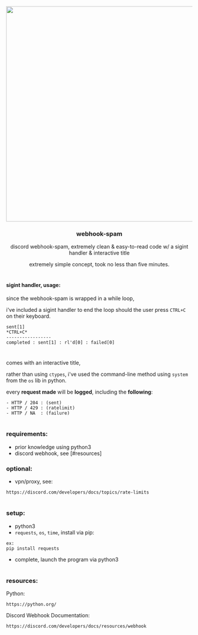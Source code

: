<br/>
<p align="center">
  <a>
    <img src="https://i.gyazo.com/1d637b0914c54b08ec8f04a83efabfa1.gif" width="582"/></a>
  </a>
  <h3 align="center">webhook-spam</h3>
  <p align="center">
    discord webhook-spam, extremely clean & easy-to-read code w/ a sigint handler & interactive title
  </p>
<p align="center">
  extremely simple concept, took no less than five minutes.
  </p>
</p>

#
#### sigint handler, usage:
since the webhook-spam is wrapped in a while loop, 

i've included a sigint handler to end the loop should the user press `CTRL+C` on their keyboard.
```
sent[1]
*CTRL+C*
-----------------
completed : sent[1] : rl'd[0] : failed[0]
```
#
comes with an interactive title,

rather than using `ctypes`, i've used the command-line method using `system` from the `os` lib in python.

every **request made** will be **logged**, including the **following**:
```
- HTTP / 204 : (sent)
- HTTP / 429 : (ratelimit)
- HTTP / NA  : (failure)
```
#
### requirements:
- prior knowledge using python3
- discord webhook, see [#resources]
### optional:
- vpn/proxy, see:
```
https://discord.com/developers/docs/topics/rate-limits
```
#
### setup:
- python3
- `requests`, `os`, `time`, install via pip:
```
ex:
pip install requests
```
- complete, launch the program via python3
#
### resources:
Python:
```
https://python.org/
```
Discord Webhook Documentation:
```
https://discord.com/developers/docs/resources/webhook
```
